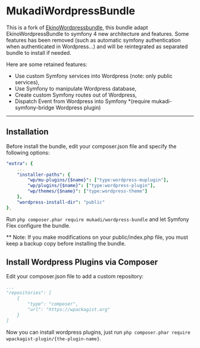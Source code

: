 MukadiWordpressBundle
====================

This is a fork of [EkinoWordpressbundle](https://github.com/ekino/EkinoWordpressBundle), this bundle adapt EkinoWordpressBundle to symfony 4 new architecture and features. Some features has been removed (such as automatic symfony authentication when authenticated in Wordpress...) and will be reintegrated as separated bundle to install if needed.

Here are some retained features:

* Use custom Symfony services into Wordpress (note: only public services),
* Use Symfony to manipulate Wordpress database,
* Create custom Symfony routes out of Wordpress,
* Dispatch Event from Wordpress into Symfony *(require mukadi-symfony-bridge Wordpress plugin)

---

## Installation

Before install the bundle, edit your composer.json file and specify the following options:

```yml
"extra": {
    ...
    "installer-paths": {
        "wp/mu-plugins/{$name}": ["type:wordpress-muplugin"],
        "wp/plugins/{$name}": ["type:wordpress-plugin"],
        "wp/themes/{$name}": ["type:wordpress-theme"]
    },
    "wordpress-install-dir": "public"
},
```

Run `php composer.phar require mukadi/wordpress-bundle` and let Symfony Flex configure the bundle.

** Note: If you make modifications on your public/index.php file, you must keep a backup copy before installing the bundle.

## Install Wordpress Plugins via Composer

Edit your composer.json file to add a custom repository:

```yml
...
"repositories": [
    {
        "type": "composer",
        "url": "https://wpackagist.org"
    }
]
```
Now you can install wordpress plugins, just run `php composer.phar require wpackagist-plugin/{the-plugin-name}`.
